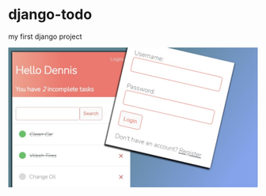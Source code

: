 # django-todo
my first django project


![Image text](https://github.com/fufic123/django-todo/blob/main/picture/Django%20To%20Do%20List%20App.jpg)
